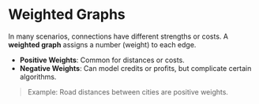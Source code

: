 # Weighted Graphs

In many scenarios, connections have different strengths or costs. A **weighted graph** assigns a number (weight) to each edge.

- **Positive Weights**: Common for distances or costs.
- **Negative Weights**: Can model credits or profits, but complicate certain algorithms.

> Example: Road distances between cities are positive weights.
